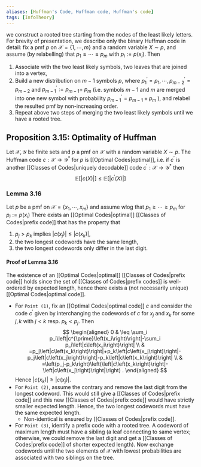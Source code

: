 ```yaml
---
aliases: [Huffman's Code, Huffman code, Huffman's code]
tags: [InfoTheory]
---
```

we construct a rooted tree starting from the nodes of the least likely letters. For brevity of presentation, we describe only the binary Huffman code in detail: fix a pmf $p$ on $\mathcal{X}=\{1, \cdots, m\}$ and a random variable $X \sim p$, and assume (by relabelling) that $p_1 \geq \cdots \geq p_m$ with $p_i:=p\left(x_i\right)$. Then

1) Associate with the two least likely symbols, two leaves that are joined into a vertex,
2) Build a new distribution on $m-1$ symbols $p$, where $p_1^{\prime}=p_1, \cdots, p_{m-2}^{\prime}=p_{m-2}$ and $p_{m-1}^{\prime}:=p_{m-1}+$ $p_m$ (i.e. symbols $m-1$ and $m$ are merged into one new symbol with probability $p_{m-1}^{\prime}=p_{m-1}+p_m$ ), and relabel the resulted pmf by non-increasing order.
3) Repeat above two steps of merging the two least likely symbols until we have a rooted tree.

## Proposition 3.15: Optimality of Huffman
Let $\mathcal{X}, \mathcal{Y}$ be finite sets and $p$ a pmf on $\mathcal{X}$ with a random variable $X \sim p$. The Huffman code $c: \mathcal{X} \longrightarrow \mathcal{Y}^*$ for $p$ is [[Optimal Codes|optimal]], i.e. if $c^{\prime}$ is another [[Classes of Codes|uniquely decodable]] code $c^{\prime}: \mathcal{X} \longrightarrow \mathcal{Y}^*$ then
$$
\mathbb{E}[|c(X)|] \leq \mathbb{E}\left[\left|c^{\prime}(X)\right|\right]
$$

### Lemma 3.16
Let $p$ be a pmf on $\mathcal{X}=\left\{x_1, \cdots, x_m\right\}$ and assume wlog that $p_1 \geq \cdots \geq p_m$ for $p_i:=p\left(x_i\right)$ There exists an [[Optimal Codes|optimal]] [[Classes of Codes|prefix code]] that has the property that
1) $p_j>p_k$ implies $\left|c\left(x_j\right)\right| \leq\left|c\left(x_k\right)\right|$,
2) the two longest codewords have the same length,
3) the two longest codewords only differ in the last digit.

#### Proof of Lemma 3.16
The existence of an [[Optimal Codes|optimal]] [[Classes of Codes|prefix code]] holds since the set of [[Classes of Codes|prefix codes]] is well-ordered by expected length, hence there exists a (not necessarily unique) [[Optimal Codes|optimal code]].

- For `Point (1)`, fix an [[Optimal Codes|optimal code]] $c$ and consider the code $c^{\prime}$ given by interchanging the codewords of $c$ for $x_j$ and $x_k$ for some $j, k$ with $j<k$ resp. $p_k<p_j$. Then
$$
\begin{aligned}
0 & \leq \sum_i p_i\left|c^{\prime}\left(x_i\right)\right|-\sum_i p_i\left|c\left(x_i\right)\right| \\
& =p_j\left|c\left(x_k\right)\right|+p_k\left|c\left(x_j\right)\right|-p_j\left|c\left(x_j\right)\right|-p_k\left|c\left(x_k\right)\right| \\
& =\left(p_j-p_k\right)\left(\left|c\left(x_k\right)\right|-\left|c\left(x_j\right)\right|\right) .
\end{aligned}
$$
Hence $\left|c\left(x_k\right)\right| \geq\left|c\left(x_j\right)\right|$.
- For `Point (2)`, assume the contrary and remove the last digit from the longest codeword. This would still give a [[Classes of Codes|prefix code]] and this new [[Classes of Codes|prefix code]] would have strictly smaller expected length. Hence, the two longest codewords must have the same expected length. 
	- Non-identical is ensured by [[Classes of Codes|prefix code]].
- For `Point (3)`, identify a prefix code with a rooted tree. A codeword of maximum length must have a sibling (a leaf connecting to same vertex; otherwise, we could remove the last digit and get a [[Classes of Codes|prefix code]] of shorter expected length). Now exchange codewords until the two elements of $\mathcal{X}$ with lowest probabilities are associated with two siblings on the tree.


